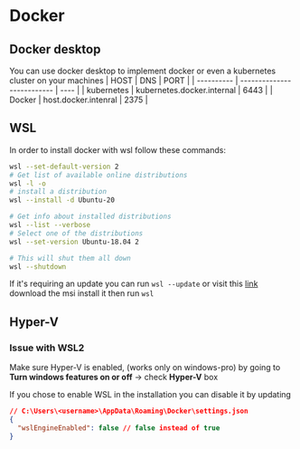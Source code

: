 # Docker
## Docker desktop
You can use docker desktop to implement docker or even a kubernetes cluster on your machines
| HOST       | DNS                        | PORT |
| ---------- | -------------------------- | ---- |
| kubernetes | kubernetes.docker.internal | 6443 |
| Docker     | host.docker.intenral       | 2375 |

## WSL
In order to install docker with wsl follow these commands:
```sh
wsl --set-default-version 2
# Get list of available online distributions
wsl -l -o 
# install a distribution
wsl --install -d Ubuntu-20

# Get info about installed distributions
wsl --list --verbose
# Select one of the distributions
wsl --set-version Ubuntu-18.04 2

# This will shut them all down
wsl --shutdown

```
If it's requiring an update you can run `wsl --update` or visit this [link](https://www.catalog.update.microsoft.com/Search.aspx?q=wsl) download the msi install it then run `wsl`
## Hyper-V
### Issue with WSL2
Make sure Hyper-V is enabled, (works only on windows-pro) by going to **Turn windows features on or off** -> check **Hyper-V** box

If you chose to enable WSL in the installation you can disable it by updating 
```json
// C:\Users\<username>\AppData\Roaming\Docker\settings.json
{
  "wslEngineEnabled": false // false instead of true
}
```
